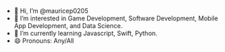 - 👋 Hi, I’m @mauricep0205
- 👀 I’m interested in Game Development, Software Development, Mobile App Development, and Data Science.
- 🌱 I’m currently learning Javascript, Swift, Python.
- 😄 Pronouns: Any/All
